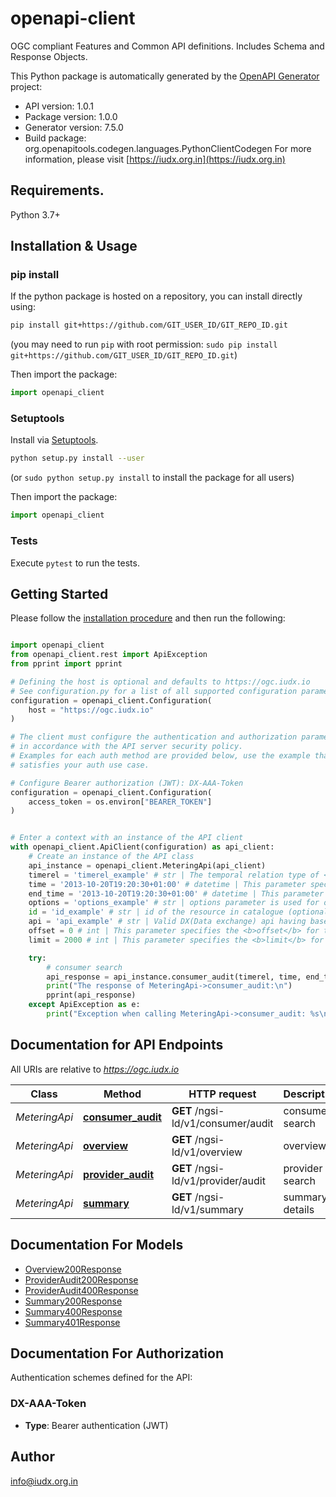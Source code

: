 # openapi-client
OGC compliant Features and Common API definitions.
Includes Schema and Response Objects.

This Python package is automatically generated by the [OpenAPI Generator](https://openapi-generator.tech) project:

- API version: 1.0.1
- Package version: 1.0.0
- Generator version: 7.5.0
- Build package: org.openapitools.codegen.languages.PythonClientCodegen
For more information, please visit [https://iudx.org.in](https://iudx.org.in)

## Requirements.

Python 3.7+

## Installation & Usage
### pip install

If the python package is hosted on a repository, you can install directly using:

```sh
pip install git+https://github.com/GIT_USER_ID/GIT_REPO_ID.git
```
(you may need to run `pip` with root permission: `sudo pip install git+https://github.com/GIT_USER_ID/GIT_REPO_ID.git`)

Then import the package:
```python
import openapi_client
```

### Setuptools

Install via [Setuptools](http://pypi.python.org/pypi/setuptools).

```sh
python setup.py install --user
```
(or `sudo python setup.py install` to install the package for all users)

Then import the package:
```python
import openapi_client
```

### Tests

Execute `pytest` to run the tests.

## Getting Started

Please follow the [installation procedure](#installation--usage) and then run the following:

```python

import openapi_client
from openapi_client.rest import ApiException
from pprint import pprint

# Defining the host is optional and defaults to https://ogc.iudx.io
# See configuration.py for a list of all supported configuration parameters.
configuration = openapi_client.Configuration(
    host = "https://ogc.iudx.io"
)

# The client must configure the authentication and authorization parameters
# in accordance with the API server security policy.
# Examples for each auth method are provided below, use the example that
# satisfies your auth use case.

# Configure Bearer authorization (JWT): DX-AAA-Token
configuration = openapi_client.Configuration(
    access_token = os.environ["BEARER_TOKEN"]
)


# Enter a context with an instance of the API client
with openapi_client.ApiClient(configuration) as api_client:
    # Create an instance of the API class
    api_instance = openapi_client.MeteringApi(api_client)
    timerel = 'timerel_example' # str | The temporal relation type of <b>timerel</b> to be performed.
    time = '2013-10-20T19:20:30+01:00' # datetime | This parameter specifies the <b>start time</b> for the temporal-query in `ISO8601` format. <br/> data exchange currently accepts `IST` and `UTC` time zones for the temporal query.
    end_time = '2013-10-20T19:20:30+01:00' # datetime | This parameter specifies the <b>end time</b> for the temporal-query in `ISO8601` format. <br/> data exchange currently accepts `IST` and `UTC` time zones for the temporal query.
    options = 'options_example' # str | options parameter is used for obtaining the number of hits for a query (optional)
    id = 'id_example' # str | id of the resource in catalogue (optional)
    api = 'api_example' # str | Valid DX(Data exchange) api having base path as prefix appended to api (optional)
    offset = 0 # int | This parameter specifies the <b>offset</b> for the read metering query. <br/> By default offset value is 0 and we can give offset value according our need. (optional) (default to 0)
    limit = 2000 # int | This parameter specifies the <b>limit</b> for the read metering query. <br/> By default limit value is 2000 and we can give limit value according our need. (optional) (default to 2000)

    try:
        # consumer search
        api_response = api_instance.consumer_audit(timerel, time, end_time, options=options, id=id, api=api, offset=offset, limit=limit)
        print("The response of MeteringApi->consumer_audit:\n")
        pprint(api_response)
    except ApiException as e:
        print("Exception when calling MeteringApi->consumer_audit: %s\n" % e)

```

## Documentation for API Endpoints

All URIs are relative to *https://ogc.iudx.io*

Class | Method | HTTP request | Description
------------ | ------------- | ------------- | -------------
*MeteringApi* | [**consumer_audit**](docs/MeteringApi.md#consumer_audit) | **GET** /ngsi-ld/v1/consumer/audit | consumer search
*MeteringApi* | [**overview**](docs/MeteringApi.md#overview) | **GET** /ngsi-ld/v1/overview | overview
*MeteringApi* | [**provider_audit**](docs/MeteringApi.md#provider_audit) | **GET** /ngsi-ld/v1/provider/audit | provider search
*MeteringApi* | [**summary**](docs/MeteringApi.md#summary) | **GET** /ngsi-ld/v1/summary | summary details


## Documentation For Models

 - [Overview200Response](docs/Overview200Response.md)
 - [ProviderAudit200Response](docs/ProviderAudit200Response.md)
 - [ProviderAudit400Response](docs/ProviderAudit400Response.md)
 - [Summary200Response](docs/Summary200Response.md)
 - [Summary400Response](docs/Summary400Response.md)
 - [Summary401Response](docs/Summary401Response.md)


<a id="documentation-for-authorization"></a>
## Documentation For Authorization


Authentication schemes defined for the API:
<a id="DX-AAA-Token"></a>
### DX-AAA-Token

- **Type**: Bearer authentication (JWT)


## Author

info@iudx.org.in


